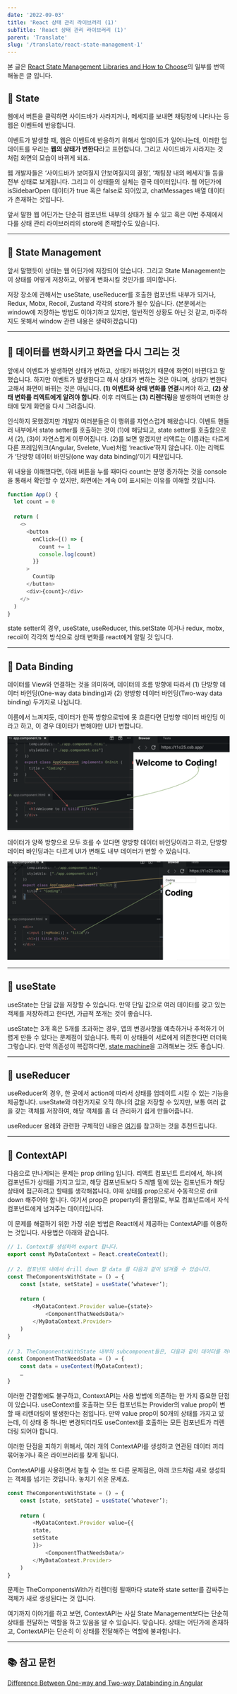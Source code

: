 ```yaml
---
date: '2022-09-03'
title: 'React 상태 관리 라이브러리 (1)'
subTitle: 'React 상태 관리 라이브러리 (1)'
parent: 'Translate'
slug: '/translate/react-state-management-1'
---
```


본 글은 [React State Management Libraries and How to Choose](https://daveceddia.com/react-state-management/)의 일부를 번역해놓은 글 입니다.

## 📌 State

웹에서 버튼을 클릭하면 사이드바가 사라지거나, 메세지를 보내면 채팅창에 나타나는 등 웹은 이벤트에 반응합니다.

이벤트가 발생할 때, 웹은 이벤트에 반응하기 위해서 업데이트가 일어나는데, 이러한 업데이트를 우리는 **웹의 상태가 변한다**라고 표현합니다. 그리고 사이드바가 사라지는 것 처럼 화면의 모습이 바뀌게 되죠.

웹 개발자들은 ‘사이드바가 보여질지 안보여질지의 결정’, ‘채팅창 내의 메세지’들 등을 전부 상태로 보게됩니다. 그리고 이 상태들의 실체는 결국 데이터입니다. 웹 어딘가에 isSidebarOpen 데이터가 true 혹은 false로 되어있고, chatMessages 배열 데이터가 존재하는 것입니다.

앞서 말한 웹 어딘가는 단순히 컴포넌트 내부의 상태가 될 수 있고 혹은 이번 주제에서 다룰 상태 관리 라이브러리의 store에 존재할수도 있습니다.

---

## 📌 State Management

앞서 말했듯이 상태는 웹 어딘가에 저장되어 있습니다. 그리고 State Management는 이 상태를 어떻게 저장하고, 어떻게 변화시킬 것인가를 의미합니다.

저장 장소에 관해서는 useState, useReducer를 호출한 컴포넌트 내부가 되거나, Redux, Mobx, Recoil, Zustand 각각의 store가 될수 있습니다. (본문에서는 window에 저장하는 방법도 이야기하고 있지만, 일반적인 상황도 아닌 것 같고, 마주하지도 못해서 window 관련 내용은 생략하겠습니다)

---

## 📌 데이터를 변화시키고 화면을 다시 그리는 것

앞에서 이벤트가 발생하면 상태가 변하고, 상태가 바뀌었기 때문에 화면이 바뀐다고 말했습니다. 하지만 이벤트가 발생한다고 해서 상태가 변하는 것은 아니며, 상태가 변한다고해서 화면이 바뀌는 것은 아닙니다. **(1) 이벤트와 상태 변화를 연결**시켜야 하고, **(2) 상태 변화를 리액트에게 알려야 합니다**. 이후 리액트는 **(3) 리렌더링**을 발생하여 변화한 상태에 맞게 화면을 다시 그려줍니다.

인식하지 못했겠지만 개발자 여러분들은 이 행위를 자연스럽게 해왔습니다. 이벤트 핸들러 내부에서 state setter를 호출하는 것이 (1)에 해당되고, state setter를 호출함으로서 (2), (3)이 자연스럽게 이루어집니다. (2)를 보면 알겠지만 리액트는 이름과는 다르게 다른 프레임워크(Angular, Svelete, Vue)처럼 ‘reactive’하지 않습니다. 이는 리액트가 ‘단방향 데이터 바인딩(one way data binding)’이기 때문입니다.

위 내용을 이해했다면, 아래 버튼을 누를 때마다 count는 분명 증가하는 것을 console을 통해서 확인할 수 있지만, 화면에는 계속 0이 표시되는 이유를 이해할 것입니다.

```javascript
function App() {
  let count = 0

  return (
    <>
      <button
        onClick={() => {
          count += 1
          console.log(count)
        }}
      >
        CountUp
      </button>
      <div>{count}</div>
    </>
  )
}
```

state setter의 경우, useState, useReducer, this.setState 이거나 redux, mobx, recoil이 각각의 방식으로 상태 변화를 react에게 알릴 것 입니다.

---

## 📌 Data Binding

데이터를 View와 연결하는 것을 의미하며, 데이터의 흐름 방향에 따라서 (1) 단방향 데이터 바인딩(One-way data binding)과 (2) 양방향 데이터 바인딩(Two-way data binding) 두가지로 나뉩니다.

이름에서 느껴지듯, 데이터가 한쪽 방향으로밖에 못 흐른다면 단방향 데이터 바인딩 이라고 하고, 이 경우 데이터가 변해야만 UI가 변합니다.

![](one-way.png)

데이터가 양쪽 방향으로 모두 흐를 수 있다면 양방향 데이터 바인딩이라고 하고, 단방향 데이터 바인딩과는 다르게 UI가 변해도 내부 데이터가 변할 수 있습니다.

![](two-way.png)

---

## 📌 useState

useState는 단일 값을 저장할 수 있습니다. 만약 단일 값으로 여러 데이터를 갖고 있는 객체를 저장하려고 한다면, 가급적 쪼개는 것이 좋습니다.

useState는 3개 혹은 5개를 초과하는 경우, 앱의 변경사항을 예측하거나 추적하기 어렵게 만들 수 있다는 문제점이 있습니다. 특히 이 상태들이 서로에게 의존한다면 더더욱 그렇습니다. 만약 의존성이 복잡하다면, [state machine](<[https://daveceddia.com/react-confirmation-modal-state-machine/](https://daveceddia.com/react-confirmation-modal-state-machine/)>)을 고려해보는 것도 좋습니다.

---

## 📌 useReducer

useReducer의 경우, 한 곳에서 action에 따라서 상태를 업데이트 시킬 수 있는 기능을 제공합니다. useState와 마찬가지로 오직 하나의 값을 저장할 수 있지만, 보통 여러 값을 갖는 객체를 저장하여, 해당 객체를 좀 더 관리하기 쉽게 만들어줍니다.

useReducer 용례와 관련한 구체적인 내용은 [여기](<[https://jsramblings.com/should-you-switch-to-usereducer-or-is-usestate-enough-for-your-needs/](https://jsramblings.com/should-you-switch-to-usereducer-or-is-usestate-enough-for-your-needs/)>)를 참고하는 것을 추천드립니다.

---

## 📌 ContextAPI

다음으로 만나게되는 문제는 prop driling 입니다. 리액트 컴포넌트 트리에서, 하나의 컴포넌트가 상태를 가지고 있고, 해당 컴포넌트보다 5 레벨 밑에 있는 컴포넌트가 해당 상태에 접근하려고 할때를 생각해봅니다. 이때 상태를 prop으로서 수동적으로 drill down 해주어야 합니다. 여기서 prop은 property의 줄임말로, 부모 컴포넌트에서 자식 컴포넌트에게 넘겨주는 데이터입니다.

이 문제를 해결하기 위한 가장 쉬운 방법은 React에서 제공하는 ContextAPI를 이용하는 것입니다. 사용법은 아래와 같습니다.

```javascript
// 1. Context를 생성하여 export 합니다.
export const MyDataContext = React.createContext();

// 2. 컴포넌트 내에서 drill down 할 data 를 다음과 같이 넘겨줄 수 있습니다.
const TheComponentsWithState = () ⇒ {
    const [state, setState] = useState(’whatever’);

    return (
        <MyDataContext.Provider value={state}>
            <ComponentThatNeedsData/>
        </MyDataContext.Provider>
    )
}

// 3. TheComponentsWithState 내부의 subcomponent들은, 다음과 같이 데이터를 꺼내어 사용할 수 있습니다.
const ComponentThatNeedsData = () ⇒ {
    const data = useContext(MyDataContext);
    …
}
```

이러한 간결함에도 불구하고, ContextAPI는 사용 방법에 의존하는 한 가지 중요한 단점이 있습니다. useContext를 호출하는 모든 컴포넌트는 Provider의 value prop이 변할 때 리렌더링이 발생한다는 점입니다. 만약 value prop이 50개의 상태를 가지고 있는데, 이 상태 중 하나만 변경되더라도 useContext를 호출하는 모든 컴포넌트가 리렌더링 되어야 합니다.

이러한 단점을 피하기 위해서, 여러 개의 ContextAPI를 생성하고 연관된 데이터 끼리 묶어놓거나 혹은 라이브러리를 찾게 됩니다.

ContextAPI를 사용하면서 놓칠 수 있는 또 다른 문제점은, 아래 코드처럼 새로 생성되는 객체를 넘기는 것입니다. 놓치기 쉬운 문제죠.

```javascript
const TheComponentsWithState = () ⇒ {
    const [state, setState] = useState(’whatever’);

    return (
        <MyDataContext.Provider value={{
        state,
        setState
        }}>
            <ComponentThatNeedsData/>
        </MyDataContext.Provider>
    )
}
```

문제는 TheComponentsWith가 리렌더링 될때마다 state와 state setter를 감싸주는 객체가 새로 생성된다는 것 입니다.

여기까지 이야기를 하고 보면, ContextAPI는 사실 State Management보다는 단순히 상태를 전달하는 역할을 하고 있음을 알 수 있습니다. 맞습니다. 상태는 어딘가에 존재하고, ContextAPI는 단순히 이 상태를 전달해주는 역할에 불과합니다.

---

## 📚 참고 문헌

[Difference Between One-way and Two-way Databinding in Angular](https://reactgo.com/angular-oneway-vs-twoway-binding/)

